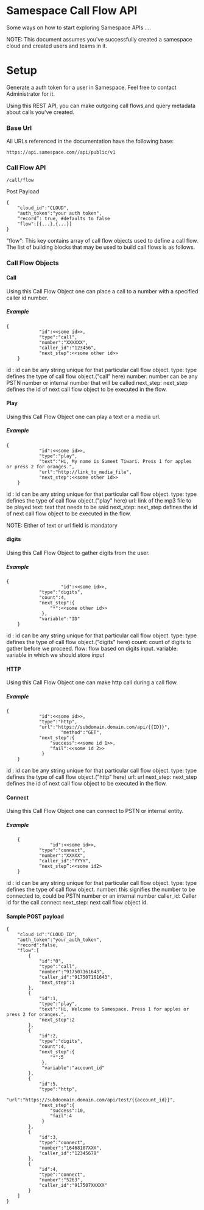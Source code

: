 # Samespace Call Flow API

Some ways on how to start exploring Samespace APIs ....

NOTE: This document assumes you've successfully created a samespace cloud and created users and teams in it.

# Setup

Generate a auth token for a user in Samespace.  Feel free to contact Administrator for it.

Using this REST API, you can make outgoing call flows,and query metadata about calls you've created. 

### Base Url

All URLs referenced in the documentation have the following base:

```https://api.samespace.com//api/public/v1```


### Call Flow API

```/call/flow```

Post Payload

```
{
	"cloud_id":"CLOUD",
	"auth_token":"your auth token",
	“record”: true, #defaults to false
	"flow":[{...},{...}]
}
```

"flow": This key contains array of call flow objects used to define a call flow. The list of building blocks that may be used to build call flows is as follows.

### Call Flow Objects

#### Call

Using this Call Flow Object one can place a call to a number with a  specified caller id number.

##### Example
```
{
			"id":<<some id>>,
			"type":"call",
			"number":"XXXXXX",
			"caller_id":"123456",
			"next_step":<<some other id>>
	}
```
id : id can be any string unique for that particular call flow object.
type: type defines the type of call flow object.("call" here)
number: number can be any PSTN number or internal number that will be called
next_step: next_step defines the id of next call flow object to be executed in the flow.

#### Play

Using this Call Flow Object one can play a text or a media url.

##### Example
```
{
			"id":<<some id>>,
			"type":"play",
			"text":"Hi, My name is Sumeet Tiwari. Press 1 for apples or press 2 for oranges.",
            "url":"http://link_to_media_file",
			"next_step":<<some other id>>
	}
```
id : id can be any string unique for that particular call flow object.
type: type defines the type of call flow object.("play" here)
url: link of the mp3 file to be played
text: text that needs to be said
next_step: next_step defines the id of next call flow object to be executed in the flow.

NOTE: Either of text or url field is mandatory

#### digits

Using this Call Flow Object to gather digits from the user.

##### Example
```
{
            		"id":<<some id>>,
			"type":"digits",
			"count":4,
			"next_step":{
				"*":<<some other id>>
			 },
			"variable":"ID"
	}
```
id : id can be any string unique for that particular call flow object.
type: type defines the type of call flow object.("digits" here)
count: count of digits to gather before we proceed.
flow: flow based on digits input.
variable: variable in which we should store input

#### HTTP

Using this Call Flow Object one can make http call during a call flow.

##### Example
```
{
			"id":<<some id>>,
			"type":"http",
			"url":"https://subdomain.domain.com/api/{{ID}}",
            		"method":"GET",
			"next_step":{
				"success":<<some id 1>>,
				"fail":<<some id 2>>
			 }
	}
```
id : id can be any string unique for that particular call flow object.
type: type defines the type of call flow object.("http" here)
url: url 
next_step: next_step defines the id of next call flow object to be executed in the flow.

#### Connect

Using this Call Flow Object one can connect to PSTN or internal entity.

##### Example
```
	{
		    	"id":<<some id>>,
			"type":"connect",
			"number":"XXXXX",
			"caller_id":"YYYY",
			“next_step”:<<some id2>
	}
```
id : id can be any string unique for that particular call flow object.
type: type defines the type of call flow object.
number: this signifies the number to be connected to, could be PSTN number or an internal number
caller_id: Caller id for the call connect
next_step: next call flow object id.

#### Sample POST payload
```
{
	"cloud_id":"CLOUD_ID",
	"auth_token":"your_auth_token",
	"record":false,
	"flow":[
		{
			"id":"0",
			"type":"call",
			"number":"917507161643",
			"caller_id":"917507161643",
			"next_step":1
		},
		{
			"id":1,
			"type":"play",
			"text":"Hi, Welcome to Samespace. Press 1 for apples or press 2 for oranges.",
			"next_step":2
		},
		{
			"id":2,
			"type":"digits",
			"count":4,
			"next_step":{
				"*":5
			 },
			 "variable":"account_id"
		},
		{
			"id":5,
			"type":"http",
			"url":"https://subdoomain.domain.com/api/test/{{account_id}}",
			"next_step":{
				"success":10,
				"fail":4
			 }
		},
		{
			"id":3,
			"type":"connect",
			"number":"16468107XXX",
			"caller_id":"12345678"
		},	
		{
			"id":4,
			"type":"connect",
			"number":"5263",
			"caller_id":"917507XXXXX"
		}
	]
}
```
